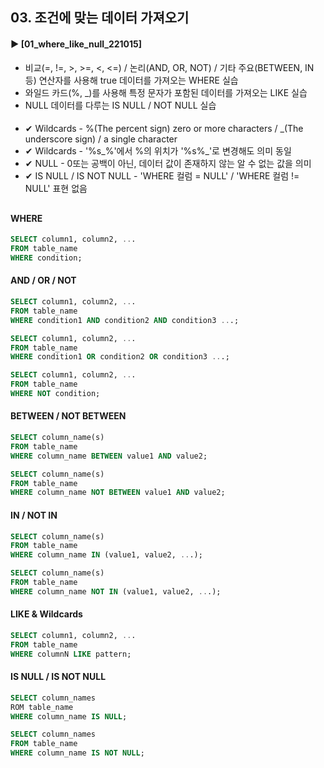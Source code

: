 ####  
## 03. 조건에 맞는 데이터 가져오기  
#### ► [01_where_like_null_221015]  
- 비교(=, !=, >, >=, <, <=) / 논리(AND, OR, NOT) / 기타 주요(BETWEEN, IN 등) 연산자를 사용해 true 데이터를 가져오는 WHERE 실습  
- 와일드 카드(%, _)를 사용해 특정 문자가 포함된 데이터를 가져오는 LIKE 실습  
- NULL 데이터를 다루는 IS NULL / NOT NULL 실습  
####  
- ✔ Wildcards - %(The percent sign) zero or more characters  / _(The underscore sign) / a single character  
- ✔ Wildcards - '%s_%'에서 %의 위치가 '%s%_'로 변경해도 의미 동일  
- ✔ NULL - 0또는 공백이 아닌, 데이터 값이 존재하지 않는 알 수 없는 값을 의미  
- ✔ IS NULL / IS NOT NULL - 'WHERE 컬럼 = NULL' / 'WHERE 컬럼 != NULL' 표현 없음  
##
#### WHERE
``` SQL
SELECT column1, column2, ...
FROM table_name
WHERE condition;
```
#### AND / OR / NOT

``` SQL
SELECT column1, column2, ...
FROM table_name
WHERE condition1 AND condition2 AND condition3 ...;
```
``` SQL
SELECT column1, column2, ...
FROM table_name
WHERE condition1 OR condition2 OR condition3 ...;
```
``` SQL
SELECT column1, column2, ...
FROM table_name
WHERE NOT condition;
```
#### BETWEEN / NOT BETWEEN

``` SQL
SELECT column_name(s)
FROM table_name
WHERE column_name BETWEEN value1 AND value2;
```
``` SQL
SELECT column_name(s)
FROM table_name
WHERE column_name NOT BETWEEN value1 AND value2;
```
#### IN / NOT IN
``` SQL
SELECT column_name(s)
FROM table_name
WHERE column_name IN (value1, value2, ...);
```
``` SQL
SELECT column_name(s)
FROM table_name
WHERE column_name NOT IN (value1, value2, ...);
```
#### LIKE & Wildcards
``` SQL
SELECT column1, column2, ...
FROM table_name
WHERE columnN LIKE pattern;
```
#### IS NULL / IS NOT NULL
``` SQL
SELECT column_names
ROM table_name
WHERE column_name IS NULL;
```
``` SQL
SELECT column_names
FROM table_name
WHERE column_name IS NOT NULL;
```
####
